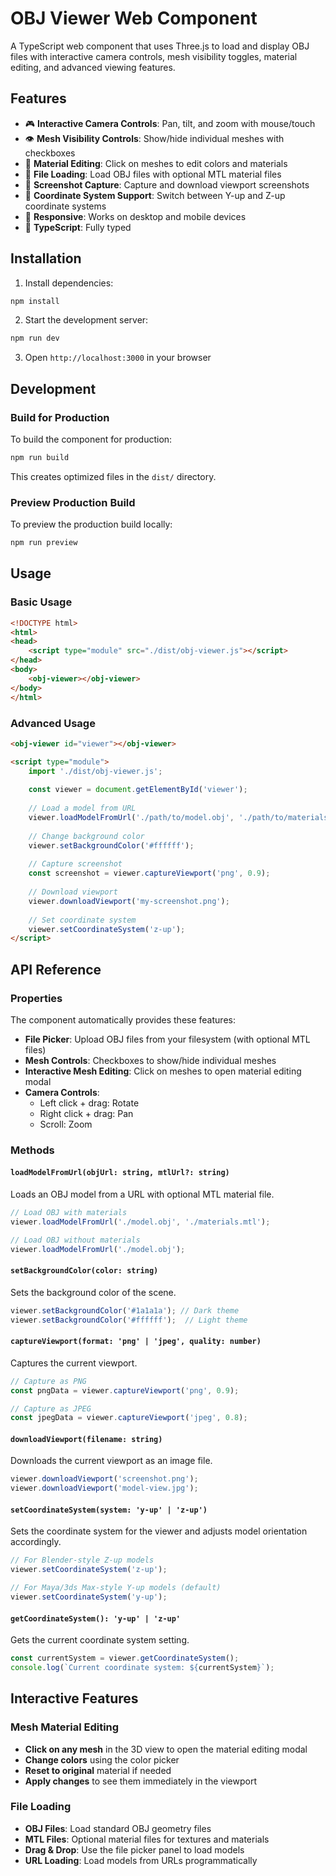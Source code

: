 # OBJ Viewer Web Component

A TypeScript web component that uses Three.js to load and display OBJ files with interactive camera controls, mesh visibility toggles, material editing, and advanced viewing features.

## Features

- 🎮 **Interactive Camera Controls**: Pan, tilt, and zoom with mouse/touch
- 👁️ **Mesh Visibility Controls**: Show/hide individual meshes with checkboxes
- 🎨 **Material Editing**: Click on meshes to edit colors and materials
- 📁 **File Loading**: Load OBJ files with optional MTL material files
- 📸 **Screenshot Capture**: Capture and download viewport screenshots
- 🔄 **Coordinate System Support**: Switch between Y-up and Z-up coordinate systems
- 📱 **Responsive**: Works on desktop and mobile devices
- 🔧 **TypeScript**: Fully typed 

## Installation

1. Install dependencies:
```bash
npm install
```

2. Start the development server:
```bash
npm run dev
```

3. Open `http://localhost:3000` in your browser

## Development

### Build for Production

To build the component for production:

```bash
npm run build
```

This creates optimized files in the `dist/` directory.

### Preview Production Build

To preview the production build locally:

```bash
npm run preview
```

## Usage

### Basic Usage

```html
<!DOCTYPE html>
<html>
<head>
    <script type="module" src="./dist/obj-viewer.js"></script>
</head>
<body>
    <obj-viewer></obj-viewer>
</body>
</html>
```

### Advanced Usage

```html
<obj-viewer id="viewer"></obj-viewer>

<script type="module">
    import './dist/obj-viewer.js';
    
    const viewer = document.getElementById('viewer');
    
    // Load a model from URL
    viewer.loadModelFromUrl('./path/to/model.obj', './path/to/materials.mtl');
    
    // Change background color
    viewer.setBackgroundColor('#ffffff');
    
    // Capture screenshot
    const screenshot = viewer.captureViewport('png', 0.9);
    
    // Download viewport
    viewer.downloadViewport('my-screenshot.png');
    
    // Set coordinate system
    viewer.setCoordinateSystem('z-up');
</script>
```

## API Reference

### Properties

The component automatically provides these features:

- **File Picker**: Upload OBJ files from your filesystem (with optional MTL files)
- **Mesh Controls**: Checkboxes to show/hide individual meshes
- **Interactive Mesh Editing**: Click on meshes to open material editing modal
- **Camera Controls**: 
  - Left click + drag: Rotate
  - Right click + drag: Pan
  - Scroll: Zoom

### Methods

#### `loadModelFromUrl(objUrl: string, mtlUrl?: string)`
Loads an OBJ model from a URL with optional MTL material file.

```javascript
// Load OBJ with materials
viewer.loadModelFromUrl('./model.obj', './materials.mtl');

// Load OBJ without materials
viewer.loadModelFromUrl('./model.obj');
```

#### `setBackgroundColor(color: string)`
Sets the background color of the scene.

```javascript
viewer.setBackgroundColor('#1a1a1a'); // Dark theme
viewer.setBackgroundColor('#ffffff');  // Light theme
```

#### `captureViewport(format: 'png' | 'jpeg', quality: number)`
Captures the current viewport.

```javascript
// Capture as PNG
const pngData = viewer.captureViewport('png', 0.9);

// Capture as JPEG
const jpegData = viewer.captureViewport('jpeg', 0.8);
```

#### `downloadViewport(filename: string)`
Downloads the current viewport as an image file.

```javascript
viewer.downloadViewport('screenshot.png');
viewer.downloadViewport('model-view.jpg');
```

#### `setCoordinateSystem(system: 'y-up' | 'z-up')`
Sets the coordinate system for the viewer and adjusts model orientation accordingly.

```javascript
// For Blender-style Z-up models
viewer.setCoordinateSystem('z-up');

// For Maya/3ds Max-style Y-up models (default)
viewer.setCoordinateSystem('y-up');
```

#### `getCoordinateSystem(): 'y-up' | 'z-up'`
Gets the current coordinate system setting.

```javascript
const currentSystem = viewer.getCoordinateSystem();
console.log(`Current coordinate system: ${currentSystem}`);
```

## Interactive Features

### Mesh Material Editing

- **Click on any mesh** in the 3D view to open the material editing modal
- **Change colors** using the color picker
- **Reset to original** material if needed
- **Apply changes** to see them immediately in the viewport

### File Loading

- **OBJ Files**: Load standard OBJ geometry files
- **MTL Files**: Optional material files for textures and materials
- **Drag & Drop**: Use the file picker panel to load models
- **URL Loading**: Load models from URLs programmatically

